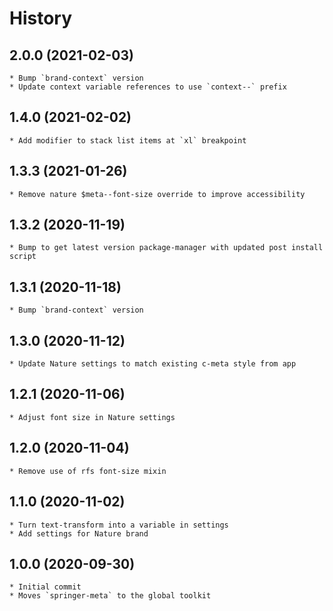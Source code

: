 # History

## 2.0.0 (2021-02-03)
    * Bump `brand-context` version
    * Update context variable references to use `context--` prefix

## 1.4.0 (2021-02-02)
    * Add modifier to stack list items at `xl` breakpoint

## 1.3.3 (2021-01-26)
    * Remove nature $meta--font-size override to improve accessibility

## 1.3.2 (2020-11-19)
    * Bump to get latest version package-manager with updated post install script

## 1.3.1 (2020-11-18)
    * Bump `brand-context` version

## 1.3.0 (2020-11-12)
    * Update Nature settings to match existing c-meta style from app

## 1.2.1 (2020-11-06)
    * Adjust font size in Nature settings 
    
## 1.2.0 (2020-11-04)
    * Remove use of rfs font-size mixin

## 1.1.0 (2020-11-02)
    * Turn text-transform into a variable in settings
    * Add settings for Nature brand

## 1.0.0 (2020-09-30)
    * Initial commit
	* Moves `springer-meta` to the global toolkit
